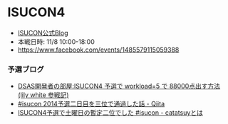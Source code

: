 ISUCON4
=======

- [ISUCON公式Blog](http://isucon.net/)
- 本戦日時: 11/8 10:00-18:00
- https://www.facebook.com/events/1485579115059388


### 予選ブログ

- [DSAS開発者の部屋:ISUCON4 予選で workload=5 で 88000点出す方法 (lily white 参戦記)](http://dsas.blog.klab.org/archives/52171878.html)
- [#isucon 2014予選二日目を三位で通過した話 - Qiita](http://qiita.com/y_matsuwitter/items/f7cf7a1b3d6729d02911)
- [ISUCON4予選で土曜日の暫定二位でした #isucon - catatsuyとは](http://catatsuy.hateblo.jp/entry/2014/09/30/000706)
